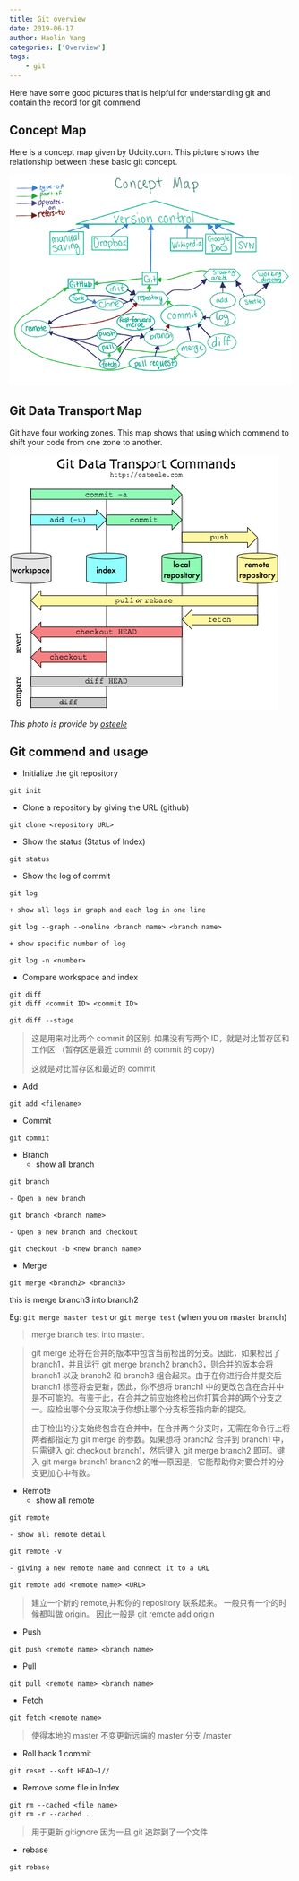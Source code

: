 ```yaml
---
title: Git overview
date: 2019-06-17
author: Haolin Yang
categories: ['Overview']
tags:
    - git
---
```


Here have some good pictures that is helpful for understanding git and contain the record for git commend

## Concept Map

Here is a concept map given by Udcity.com. This picture shows the relationship between these basic git concept.

![Concept map](/images/2019-06-17-gitLearningNote/conceptMap.png)

## Git Data Transport Map

Git have four working zones. This map shows that using which commend to shift your code from one zone to another.

![Git Data Transport Map](/images/2019-06-17-gitLearningNote/git-transport.png)

_This photo is provide by [osteele](https://blog.osteele.com/2008/05/my-git-workflow/)_

## Git commend and usage

-   Initialize the git repository

```
git init
```

-   Clone a repository by giving the URL (github)

```
git clone <repository URL>
```

-   Show the status (Status of Index)

```
git status
```

-   Show the log of commit

```
git log
```

    + show all logs in graph and each log in one line

```
git log --graph --oneline <branch name> <branch name>
```

    + show specific number of log

```
git log -n <number>
```

-   Compare workspace and index

```
git diff
git diff <commit ID> <commit ID>
```

```
git diff --stage
```

> 这是用来对比两个 commit 的区别.
> 如果没有写两个 ID，就是对比暂存区和工作区 （暂存区是最近 commit 的 commit 的 copy)
>
> 这就是对比暂存区和最近的 commit

-   Add

```
git add <filename>
```

-   Commit

```
git commit
```

-   Branch
    -   show all branch

```
git branch
```

    - Open a new branch

```
git branch <branch name>
```

    - Open a new branch and checkout

```
git checkout -b <new branch name>
```

-   Merge

```
git merge <branch2> <branch3>
```

this is merge branch3 into branch2

Eg: `git merge master test` or `git merge test` (when you on master branch)

> merge branch test into master.

> git merge 还将在合并的版本中包含当前检出的分支。因此，如果检出了 branch1，并且运行 git merge branch2 branch3，则合并的版本会将 branch1 以及 branch2 和 branch3 组合起来。由于在你进行合并提交后 branch1 标签将会更新，因此，你不想将 branch1 中的更改包含在合并中是不可能的。有鉴于此，在合并之前应始终检出你打算合并的两个分支之一。应检出哪个分支取决于你想让哪个分支标签指向新的提交。
>
> 由于检出的分支始终包含在合并中，在合并两个分支时，无需在命令行上将两者都指定为 git merge 的参数。如果想将 branch2 合并到 branch1 中，只需键入 git checkout branch1，然后键入 git merge branch2 即可。键入 git merge branch1 branch2 的唯一原因是，它能帮助你对要合并的分支更加心中有数。

-   Remote
    -   show all remote

```
git remote
```

    - show all remote detail

```
git remote -v
```

    - giving a new remote name and connect it to a URL

```
git remote add <remote name> <URL>
```

> 建立一个新的 remote,并和你的 repository 联系起来。 一般只有一个的时候都叫做 origin。
> 因此一般是 git remote add origin <URL>

-   Push

```
git push <remote name> <branch name>
```

-   Pull

```
git pull <remote name> <branch name>
```

-   Fetch

```
git fetch <remote name>
```

> 使得本地的 master 不变更新远端的 master 分支 <remote name>/master

-   Roll back 1 commit

```
git reset --soft HEAD~1//
```

-   Remove some file in Index

```
git rm --cached <file name>
git rm -r --cached .
```

> 用于更新.gitignore
> 因为一旦 git 追踪到了一个文件

-   rebase

```
git rebase
```
